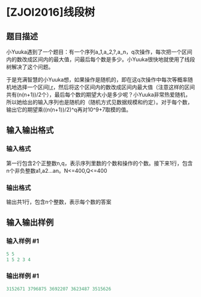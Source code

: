 # [ZJOI2016]线段树

## 题目描述

小Yuuka遇到了一个题目：有一个序列a\_1,a\_2,?,a\_n，q次操作，每次把一个区间内的数改成区间内的最大值，问最后每个数是多少。小Yuuka很快地就使用了线段树解决了这个问题。

于是充满智慧的小Yuuka想，如果操作是随机的，即在这q次操作中每次等概率随机地选择一个区间[l,r](1<=l<=r<=n)，然后将这个区间内的数改成区间内最大值（注意这样的区间共有(n(n+1))/2个），最后每个数的期望大小是多少呢？小Yuuka非常热爱随机，所以她给出的输入序列也是随机的（随机方式见数据规模和约定）。对于每个数，输出它的期望乘((n(n+1))/2)^q再对10^9+7取模的值。

## 输入输出格式

### 输入格式

第一行包含2个正整数n,q，表示序列里数的个数和操作的个数。接下来1行，包含n个非负整数a1,a2...an。N<=400,Q<=400

### 输出格式

输出共1行，包含n个整数，表示每个数的答案

## 输入输出样例

### 输入样例 #1

```cpp
5 5
1 5 2 3 4
```


### 输出样例 #1

```cpp
3152671 3796875 3692207 3623487 3515626
```


